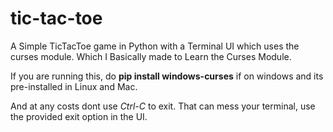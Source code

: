 # tic-tac-toe
A Simple TicTacToe game in Python with a Terminal UI which uses the curses module.
Which I Basically made to Learn the Curses Module.

If you are running this,
do **pip install windows-curses** if on windows
and its pre-installed in Linux and Mac.

And at any costs dont use *Ctrl-C* to exit.
That can mess your terminal, use the provided exit option in the UI.
